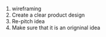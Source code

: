 1. wireframing
2. Create a clear product design
3. Re-pitch idea
4. Make sure that it is an origninal idea